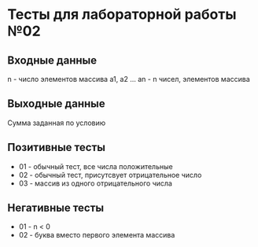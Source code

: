 # Тесты для лабораторной работы №02

## Входные данные
n - число элементов массива
a1, a2 ... an - n чисел, элементов массива

## Выходные данные
Сумма заданная по условию

## Позитивные тесты
- 01 - обычный тест, все числа положительные
- 02 - обычный тест, присутсвует отрицательное число
- 03 - массив из одного отрицательного числа

## Негативные тесты
- 01 - n < 0
- 02 - буква вместо первого элемента массива

